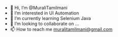 - 👋 Hi, I’m @MuraliTamilmani
- 👀 I’m interested in UI Automation
- 🌱 I’m currently learning Selenium Java
- 💞️ I’m looking to collaborate on ...
- 📫 How to reach me muralitamilmani@gmail.com

<!---
MuraliTamilmani/MuraliTamilmani is a ✨ special ✨ repository because its `README.md` (this file) appears on your GitHub profile.
You can click the Preview link to take a look at your changes.
--->
